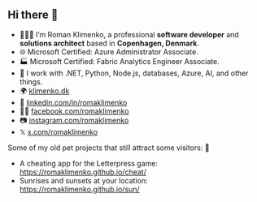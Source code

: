 ## Hi there 👋

- 👨🏻‍💻 I’m Roman Klimenko, a professional **software developer** and **solutions architect** based in **Copenhagen, Denmark**.
- 🌐 Microsoft Certified: Azure Administrator Associate.
- 🏭 Microsoft Certified: Fabric Analytics Engineer Associate.
- 🌱 I work with .NET, Python, Node.js, databases, Azure, AI, and other things.
- 🌍 [klimenko.dk](https://klimenko.dk/)
- 💼 [linkedin.com/in/romaklimenko](https://linkedin.com/in/romaklimenko)
- 👨🏻 [facebook.com/romaklimenko](https://www.facebook.com/romaklimenko)
- 📷 [instagram.com/romaklimenko](https://instagram.com/romaklimenko)
- 𝕏 [x.com/romaklimenko](https://x.com/romaklimenko)

Some of my old pet projects that still attract some visitors: 🐇
- A cheating app for the Letterpress game: https://romaklimenko.github.io/cheat/
- Sunrises and sunsets at your location: https://romaklimenko.github.io/sun/
